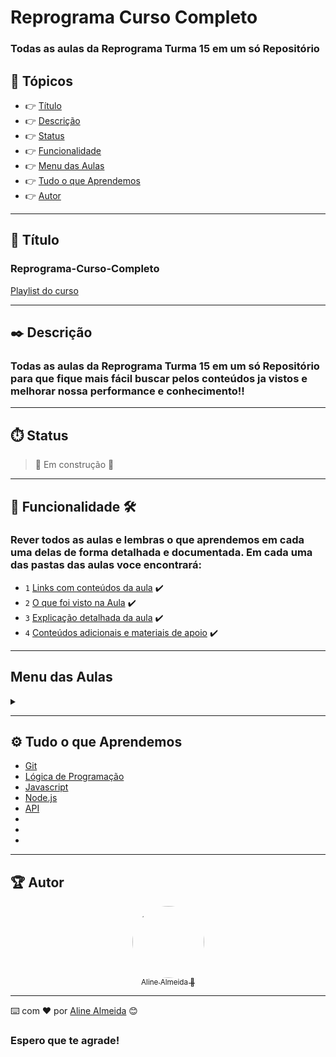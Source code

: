 # Reprograma Curso Completo

### Todas as aulas da Reprograma Turma 15 em um só Repositório

## 🏁 Tópicos
 
  * 👉 [Título](#📌-título)
  * 👉 [Descrição](#✒️-descrição)
  * 👉 [Status](#⏱️-status)
  * 👉 [Funcionalidade](#🔨-funcionalidade-🛠️)
  * 👉 [Menu das Aulas](#menu-das-aulas)
  * 👉 [Tudo o que Aprendemos](#⚙️-tudo-o-que-aprendemos)
  * 👉 [Autor](#🏆-autor)

___

## 📌 Título

### Reprograma-Curso-Completo
[Playlist do curso](https://www.youtube.com/playlist?list=PLymAQGA_lVagCUqYtEgogYohW4KJil1Qw)

___
## ✒️ Descrição

### Todas as aulas da Reprograma Turma 15 em um só Repositório para que fique mais fácil buscar pelos conteúdos ja vistos e melhorar nossa performance e conhecimento!!

___
## ⏱️ Status

>  🚧 Em construção 🚧

___
## 🔨 Funcionalidade 🛠️
### Rever todos as aulas e lembras o que aprendemos em cada uma delas de forma detalhada e documentada. Em cada uma das pastas das aulas voce encontrará:

- `1` [Links com conteúdos da aula](link)  ✔️
- `2` [O que foi visto na Aula](link) ✔️
- `3` [Explicação detalhada da aula](link) ✔️
- `4` [Conteúdos adicionais e materiais de apoio](link) ✔️
___

## Menu das Aulas

<details>
  <summary><span></span></summary>
  <div>
    <h4>Turma 15 - Todas Em Tech</h4>
    <a href="https://github.com/AlineAlmeida85/Reprograma-Curso-Completo/tree/main/ON15-TET-S1-GIT" target="blank">ON15-TET-S1-GIT</a><br/>
    <a href="https://github.com/AlineAlmeida85/Reprograma-Curso-Completo/tree/main/ON15-TET-S2-LP-I">ON15-TET-S2-LP-I</a><br/>
    <a href="https://github.com/AlineAlmeida85/Reprograma-Curso-Completo/tree/main/ON15-TET-S3-LP-II">ON15-TET-S3-LP-II</a><br/>
    <a href="https://github.com/AlineAlmeida85/Reprograma-Curso-Completo/tree/main/ON15-TET-S4-LP-III">ON15-TET-S4-LP-III</a><br/>
    <a href="https://github.com/AlineAlmeida85/Reprograma-Curso-Completo/tree/main/ON15-TET-S5-PG-I">ON15-TET-S5-PG-I</a><br/> 
    <a href="https://github.com/AlineAlmeida85/Reprograma-Curso-Completo/tree/main/ON15-TET-S6-Nodejs">ON15-TET-S6-Nodejs</a><br/> 
    <a href="https://github.com/AlineAlmeida85/Reprograma-Curso-Completo/tree/main/ON15-TET-S7-ASSINCJS">ON15-TET-S7-ASSINCJS</a><br/> 
    <a href="https://github.com/AlineAlmeida85/Reprograma-Curso-Completo/tree/main/ON15-TET-S8-API-I">ON15-TET-S8-API-I</a><br/>  
    <a href="https://github.com/AlineAlmeida85/Reprograma-Curso-Completo/tree/main/ON15-TET-S9-API-II">ON15-TET-S9-API-II</a><br/>  
    <a href="https://github.com/AlineAlmeida85/Reprograma-Curso-Completo/tree/main/ON15-TET-S10-Revisao-API">ON15-TET-S10-Revisao-API</a><br/> 
    <a href="https://github.com/AlineAlmeida85/Reprograma-Curso-Completo/tree/main/ON15-TET-S11-PG-II">ON15-TET-S11-PG-II</a><br/>      
  </div>
</details>

___
## ⚙️ Tudo o que Aprendemos

- [Git](link)
- [Lógica de Programação](link)
- [Javascript](link)
- [Node.js](link)
- [API](link)
- [](link)
- [](link)
- [](link)
___
## 🏆 Autor 
<div align="center">

  [<img src="https://avatars.githubusercontent.com/u/99259131?v=4" width=115 style=border-radius:50%><br><sub>Aline Almeida 💝</sub>](https://github.com/AlineAlmeida85) 

</div>

___
⌨️ com ❤️ por [Aline Almeida](https://github.com/AlineAlmeida85) 😊

### Espero que te agrade! 




